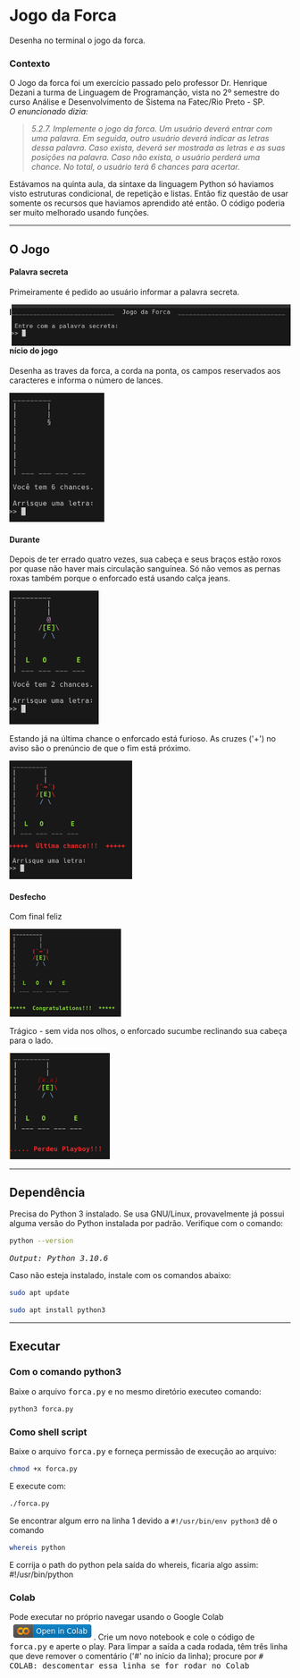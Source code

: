 # Jogo da Forca
Desenha no terminal o jogo da forca.

### Contexto

O Jogo da forca foi um exercício passado pelo professor Dr. Henrique Dezani a turma de Linguagem de Programanção, vista no 2º semestre do curso Análise e Desenvolvimento de Sistema na Fatec/Rio Preto - SP.
<br>
_O enuncionado dizia:_
> _5.2.7. Implemente o jogo da forca. Um usuário deverá entrar com uma palavra. Em seguida, outro usuário deverá indicar as letras dessa palavra. Caso exista, deverá ser mostrada as letras e as suas posições na palavra. Caso não exista, o usuário perderá uma chance. No total, o usuário terá 6 chances para acertar._

Estávamos na quinta aula, da sintaxe da linguagem Python só haviamos visto estruturas condicional, de repetição e listas. Então fiz questão de usar somente os recursos que haviamos aprendido até então. O código poderia ser muito melhorado usando funções.



---
## O Jogo

#### Palavra secreta
Primeiramente é pedido ao usuário informar a palavra secreta.

<img width="500px" style="float: right;" src="https://github.com/earmarques/jogo-forca/blob/main/images/forca-input.png"></img>

#### Início do jogo
Desenha as traves da forca, a corda na ponta, os campos reservados aos caracteres e informa o número de lances.

<img width="170px" src="https://github.com/earmarques/jogo-forca/blob/main/images/forca-begin.png"></img>

#### Durante
Depois de ter errado quatro vezes, sua cabeça e seus braços estão roxos por quase não haver mais circulação sanguínea. Só não vemos as pernas roxas também porque o enforcado está usando calça jeans.

<img width="160px" src="https://github.com/earmarques/jogo-forca/blob/main/images/forca-2chance.png"></img>

Estando já na última chance o enforcado está furioso. As cruzes ('+') no aviso são o prenúncio de que o fim está próximo.

<img width="220px" src="https://github.com/earmarques/jogo-forca/blob/main/images/forca-lastchance.png"></img>

#### Desfecho
Com final feliz

<img width="200px" src="https://github.com/earmarques/jogo-forca/blob/main/images/forca-winner.png"></img>

Trágico - sem vida nos olhos, o enforcado sucumbe reclinando sua cabeça para o lado.

<img  width="180px" src="https://github.com/earmarques/jogo-forca/blob/main/images/forca-dead.png"></img>


---

## Dependência
Precisa do Python 3 instalado. Se usa GNU/Linux, provavelmente já possui alguma versão do Python instalada por padrão.
Verifique com o comando:
```sh
python --version
```
<kbd>_Output: Python 3.10.6_</kbd>

Caso não esteja instalado, instale com os comandos abaixo:
```sh
sudo apt update
```
```sh
sudo apt install python3
```

---

## Executar

### Com o comando python3
Baixe o arquivo <kbd>forca.py</kbd> e no mesmo diretório executeo comando:

```sh
python3 forca.py
```
### Como shell script
Baixe o arquivo <kbd>forca.py</kbd> e forneça permissão de execução ao arquivo:

```sh
chmod +x forca.py
```
E execute com:
```sh
./forca.py
```

Se encontrar algum erro na linha 1 devido a `#!/usr/bin/env python3` dê o comando 
```sh
whereis python
```
E corrija o path do python pela saída do whereis, ficaria algo assim: #!/usr/bin/python


### Colab
Pode executar no próprio navegar usando o Google Colab <a href="https://colab.research.google.com/"><img src="https://github.com/earmarques/jogo-forca/blob/main/images/forca-colab.png" alt="Google Colab" title="Google Colab"></a>. Crie um novo notebook e cole o código de <kbd>forca.py</kbd> e aperte o play.
Para limpar a saída a cada rodada, têm três linha que deve remover o comentário ('#' no início da linha); procure por <kbd># COLAB: descomentar essa linha se for rodar no Colab</kbd> 



